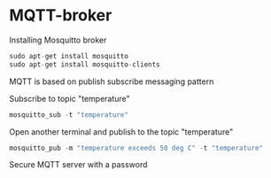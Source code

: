 # MQTT-broker

Installing Mosquitto broker

```python
sudo apt-get install mosquitto
sudo apt-get install mosquitto-clients
```

MQTT is based on publish subscribe messaging pattern

Subscribe to topic "temperature"

```python
mosquitto_sub -t "temperature"
```

Open another terminal and publish to the topic "temperature"

```python
mosquitto_pub -m "temperature exceeds 50 deg C" -t "temperature"
```

Secure MQTT server with a password


